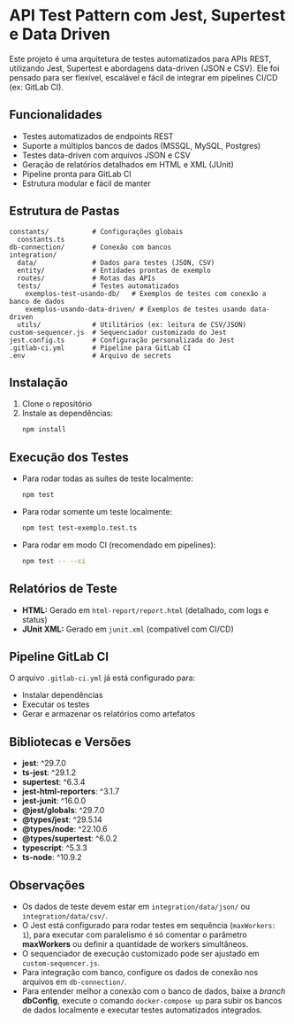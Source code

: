 # API Test Pattern com Jest, Supertest e Data Driven

Este projeto é uma arquitetura de testes automatizados para APIs REST, utilizando Jest, Supertest e abordagens data-driven (JSON e CSV). Ele foi pensado para ser flexível, escalável e fácil de integrar em pipelines CI/CD (ex: GitLab CI).

## Funcionalidades
- Testes automatizados de endpoints REST
- Suporte a múltiplos bancos de dados (MSSQL, MySQL, Postgres)
- Testes data-driven com arquivos JSON e CSV
- Geração de relatórios detalhados em HTML e XML (JUnit)
- Pipeline pronta para GitLab CI
- Estrutura modular e fácil de manter

## Estrutura de Pastas
```
constants/           # Configurações globais
  constants.ts
db-connection/       # Conexão com bancos
integration/
  data/              # Dados para testes (JSON, CSV)
  entity/            # Entidades prontas de exemplo
  routes/            # Rotas das APIs
  tests/             # Testes automatizados
    exemplos-test-usando-db/   # Exemplos de testes com conexão a banco de dados
    exemplos-usando-data-driven/ # Exemplos de testes usando data-driven
  utils/             # Utilitários (ex: leitura de CSV/JSON)
custom-sequencer.js  # Sequenciador customizado do Jest
jest.config.ts       # Configuração personalizada do Jest
.gitlab-ci.yml       # Pipeline para GitLab CI
.env                 # Arquivo de secrets
```

## Instalação
1. Clone o repositório
2. Instale as dependências:
   ```sh
   npm install
   ```

## Execução dos Testes
- Para rodar todas as suítes de teste localmente:
  ```sh
  npm test
  ```
- Para rodar somente um teste localmente:
  ```sh
  npm test test-exemplo.test.ts
  ```
- Para rodar em modo CI (recomendado em pipelines):
  ```sh
  npm test -- --ci
  ```

## Relatórios de Teste
- **HTML:** Gerado em `html-report/report.html` (detalhado, com logs e status)
- **JUnit XML:** Gerado em `junit.xml` (compatível com CI/CD)

## Pipeline GitLab CI
O arquivo `.gitlab-ci.yml` já está configurado para:
- Instalar dependências
- Executar os testes
- Gerar e armazenar os relatórios como artefatos

## Bibliotecas e Versões
- **jest**: ^29.7.0
- **ts-jest**: ^29.1.2
- **supertest**: ^6.3.4
- **jest-html-reporters**: ^3.1.7
- **jest-junit**: ^16.0.0
- **@jest/globals**: ^29.7.0
- **@types/jest**: ^29.5.14
- **@types/node**: ^22.10.6
- **@types/supertest**: ^6.0.2
- **typescript**: ^5.3.3
- **ts-node**: ^10.9.2

## Observações
- Os dados de teste devem estar em `integration/data/json/` ou `integration/data/csv/`.
- O Jest está configurado para rodar testes em sequência (`maxWorkers: 1`), para executar com paralelismo é só comentar o parâmetro **maxWorkers** ou definir a quantidade de workers simultâneos.
- O sequenciador de execução customizado pode ser ajustado em `custom-sequencer.js`.
- Para integração com banco, configure os dados de conexão nos arquivos em `db-connection/`.
- Para entender melhor a conexão com o banco de dados, baixe a *branch* **dbConfig**, execute o comando `docker-compose up` para subir os bancos de dados localmente e executar testes automatizados integrados.

